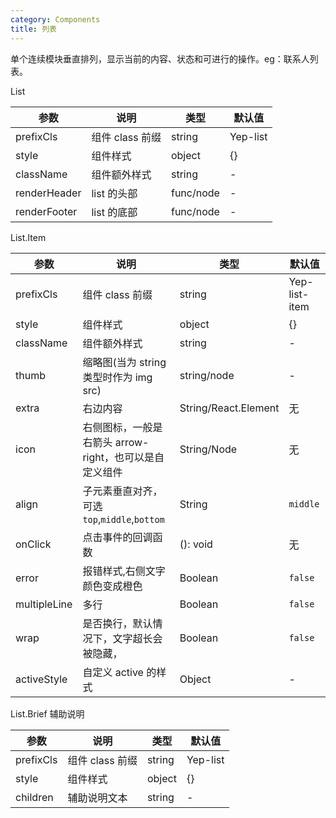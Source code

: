 ```yaml
---
category: Components
title: 列表
---
```


单个连续模块垂直排列，显示当前的内容、状态和可进行的操作。eg：联系人列表。

<DEMO>

List

| 参数         | 说明            | 类型      | 默认值   |
| ------------ | --------------- | --------- | -------- |
| prefixCls    | 组件 class 前缀 | string    | Yep-list |
| style        | 组件样式        | object    | {}       |
| className    | 组件额外样式    | string    | -        |
| renderHeader | list 的头部     | func/node | -        |
| renderFooter | list 的底部     | func/node | -        |

List.Item

| 参数         | 说明                                                   | 类型                 | 默认值        |
| ------------ | ------------------------------------------------------ | -------------------- | ------------- |
| prefixCls    | 组件 class 前缀                                        | string               | Yep-list-item |
| style        | 组件样式                                               | object               | {}            |
| className    | 组件额外样式                                           | string               | -             |
| thumb        | 缩略图(当为 string 类型时作为 img src)                 | string/node          | -             |
| extra        | 右边内容                                               | String/React.Element | 无            |
| icon         | 右侧图标，一般是右箭头 arrow-right，也可以是自定义组件 | String/Node          | 无            |
| align        | 子元素垂直对齐，可选`top`,`middle`,`bottom`            | String               | `middle`      |
| onClick      | 点击事件的回调函数                                     | (): void             | 无            |
| error        | 报错样式,右侧文字颜色变成橙色                          | Boolean              | `false`       |
| multipleLine | 多行                                                   | Boolean              | `false`       |
| wrap         | 是否换行，默认情况下，文字超长会被隐藏，               | Boolean              | `false`       |
| activeStyle  | 自定义 active 的样式                                   | Object               | -             |

List.Brief 辅助说明

| 参数      | 说明            | 类型   | 默认值   |
| --------- | --------------- | ------ | -------- |
| prefixCls | 组件 class 前缀 | string | Yep-list |
| style     | 组件样式        | object | {}       |
| children  | 辅助说明文本    | string | -        |
